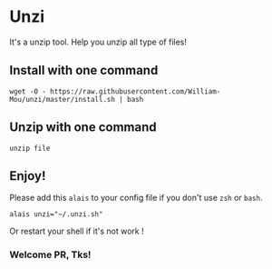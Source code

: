 
# Unzi
It's a unzip tool. 
Help you unzip all type of files! 

## Install with one command
```
wget -O - https://raw.githubusercontent.com/William-Mou/unzi/master/install.sh | bash
```

## Unzip with one command
```
unzip file
```

## Enjoy!
Please add this `alais` to your config file if you don't use `zsh` or `bash`.
```
alais unzi="~/.unzi.sh"
```
Or restart your shell if it's not work !

### Welcome PR, Tks!

